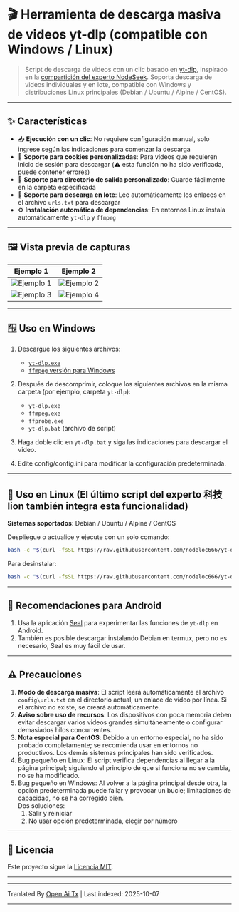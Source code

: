 
# 🎬 Herramienta de descarga masiva de videos yt-dlp (compatible con Windows / Linux)

> Script de descarga de videos con un clic basado en [yt-dlp](https://github.com/yt-dlp/yt-dlp), inspirado en la [compartición del experto NodeSeek](https://www.nodeseek.com/post-334093-2#15).
> Soporta descarga de videos individuales y en lote, compatible con Windows y distribuciones Linux principales (Debian / Ubuntu / Alpine / CentOS).

---

## ✨ Características

* 📥 **Ejecución con un clic**: No requiere configuración manual, solo ingrese según las indicaciones para comenzar la descarga
* 🍪 **Soporte para cookies personalizadas**: Para videos que requieren inicio de sesión para descargar (⚠️ esta función no ha sido verificada, puede contener errores)
* 📂 **Soporte para directorio de salida personalizado**: Guarde fácilmente en la carpeta especificada
* 📃 **Soporte para descarga en lote**: Lee automáticamente los enlaces en el archivo `urls.txt` para descargar
* ⚙️ **Instalación automática de dependencias**: En entornos Linux instala automáticamente `yt-dlp` y `ffmpeg`

---

## 🖼️ Vista previa de capturas

| Ejemplo 1                                                               | Ejemplo 2                                                               |
| ---------------------------------------------------------------------- | ---------------------------------------------------------------------- |
| ![Ejemplo 1](https://img.uutv.dpdns.org/file/1746720584399_1000193433.jpg) | ![Ejemplo 2](https://img.uutv.dpdns.org/file/1746720581006_1000193434.jpg) |
| ![Ejemplo 3](https://img.uutv.dpdns.org/file/1746720588978_1000193428.jpg) | ![Ejemplo 4](https://img.uutv.dpdns.org/file/1746720587272_1000193427.jpg) |

---

## 🪟 Uso en Windows

1. Descargue los siguientes archivos:

   * [`yt-dlp.exe`](https://github.com/yt-dlp/yt-dlp)
   * [`ffmpeg` versión para Windows](https://www.gyan.dev/ffmpeg/builds/ffmpeg-git-full.7z)

2. Después de descomprimir, coloque los siguientes archivos en la misma carpeta (por ejemplo, carpeta `yt-dlp`):

   * `yt-dlp.exe`
   * `ffmpeg.exe`
   * `ffprobe.exe`
   * `yt-dlp.bat` (archivo de script)
3. Haga doble clic en `yt-dlp.bat` y siga las indicaciones para descargar el video.  
4. Edite config/config.ini para modificar la configuración predeterminada.  

---  

## 🐧 Uso en Linux (El último script del experto 科技lion también integra esta funcionalidad)  

**Sistemas soportados**: Debian / Ubuntu / Alpine / CentOS  

Despliegue o actualice y ejecute con un solo comando:


```bash
bash -c "$(curl -fsSL https://raw.githubusercontent.com/nodeloc666/yt-dlp-script/main/install.sh)"
```
Para desinstalar:


```bash
bash -c "$(curl -fsSL https://raw.githubusercontent.com/nodeloc666/yt-dlp-script/main/uninstall.sh)"
```

---

## 📱 Recomendaciones para Android

1. Usa la aplicación [Seal](https://github.com/JunkFood02/Seal) para experimentar las funciones de `yt-dlp` en Android.  
2. También es posible descargar instalando Debian en termux, pero no es necesario, Seal es muy fácil de usar.

---

## ⚠️ Precauciones

1. **Modo de descarga masiva**: El script leerá automáticamente el archivo `config\urls.txt` en el directorio actual, un enlace de video por línea. Si el archivo no existe, se creará automáticamente.  
2. **Aviso sobre uso de recursos**: Los dispositivos con poca memoria deben evitar descargar varios videos grandes simultáneamente o configurar demasiados hilos concurrentes.  
3. **Nota especial para CentOS**: Debido a un entorno especial, no ha sido probado completamente; se recomienda usar en entornos no productivos. Los demás sistemas principales han sido verificados.  
4. Bug pequeño en Linux: El script verifica dependencias al llegar a la página principal; siguiendo el principio de que si funciona no se cambia, no se ha modificado.  
5. Bug pequeño en Windows: Al volver a la página principal desde otra, la opción predeterminada puede fallar y provocar un bucle; limitaciones de capacidad, no se ha corregido bien.  
Dos soluciones:  
    1. Salir y reiniciar  
    2. No usar opción predeterminada, elegir por número

---

## 📄 Licencia

Este proyecto sigue la [Licencia MIT](https://opensource.org/licenses/MIT).

---


---

Tranlated By [Open Ai Tx](https://github.com/OpenAiTx/OpenAiTx) | Last indexed: 2025-10-07

---